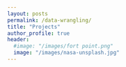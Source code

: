```yaml
---
layout: posts
permalink: /data-wrangling/
title: "Projects"
author_profile: true
header:
  #image: "/images/fort point.png"
  image: "/images/nasa-unsplash.jpg"
---
```



